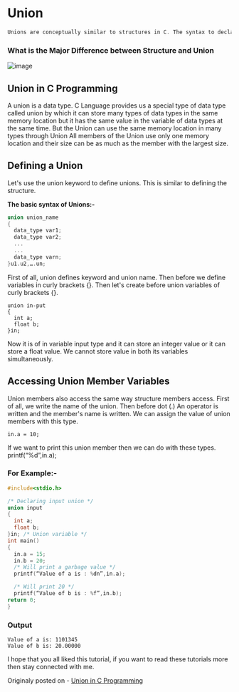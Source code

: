 # Union
```c
Unions are conceptually similar to structures in C. The syntax to declare/define a union is also similar to that of a structure. The only differences is in terms of storage. In structure each member has its own storage location, whereas all members of union uses a single shared memory location which is equal to the size of its largest data member
```

### What is the Major Difference between Structure and Union
![image](https://github.com/Gurupatil0003/DSA_Tutorial/assets/110026505/499ed234-f0bb-4154-99f3-2d35d2174a87)

## Union in C Programming
A union is a data type. C Language provides us a special type of data type called union by which it can store many types of data types in the same memory location but it has the same value in the variable of data types at the same time. But the Union can use the same memory location in many types through Union All members of the Union use only one memory location and their size can be as much as the member with the largest size.

## Defining a Union
Let's use the union keyword to define unions. This is similar to defining the structure.

**The basic syntax of Unions:-**
```c
union union_name
{
  data_type var1;
  data_type var2;
  ...
  ...
  data_type varn;
}u1.u2,….un;
```
First of all, union defines keyword and union name. Then before we define variables in curly brackets {}. Then let's create before union variables of curly brackets {}.
```
union in-put
{
  int a;
  float b;
}in;
```
Now it is of in variable input type and it can store an integer value or it can store a float value. We cannot store value in both its variables simultaneously.

## Accessing Union Member Variables
Union members also access the same way structure members access. First of all, we write the name of the union. Then before dot (.) An operator is written and the member's name is written. We can assign the value of union members with this type.
```
in.a = 10;
```
If we want to print this union member then we can do with these types.
printf(“%d”,in.a);

### For Example:-
```c
#include<stdio.h>

/* Declaring input union */
union input
{
  int a;
  float b;
}in; /* Union variable */
int main()
{
  in.a = 15;
  in.b = 20;
  /* Will print a garbage value */
  printf(“Value of a is : %dn”,in.a);

  /* Will print 20 */
  printf(“Value of b is : %f”,in.b);
return 0;
}
```
### Output
```
Value of a is: 1101345
Value of b is: 20.00000
```

I hope that you all liked this tutorial, if you want to read these tutorials more then stay connected with me.


Originaly posted on - [Union in C Programming](https://alimammiya.hashnode.dev/union-in-c-programming)
